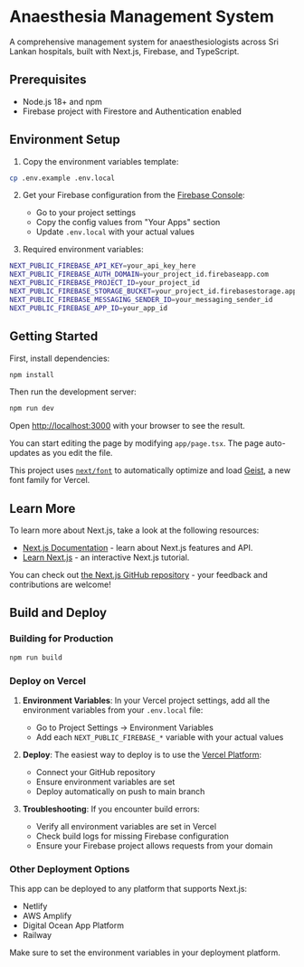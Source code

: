 # Anaesthesia Management System

A comprehensive management system for anaesthesiologists across Sri Lankan hospitals, built with Next.js, Firebase, and TypeScript.

## Prerequisites

- Node.js 18+ and npm
- Firebase project with Firestore and Authentication enabled

## Environment Setup

1. Copy the environment variables template:
```bash
cp .env.example .env.local
```

2. Get your Firebase configuration from the [Firebase Console](https://console.firebase.google.com/):
   - Go to your project settings
   - Copy the config values from "Your Apps" section
   - Update `.env.local` with your actual values

3. Required environment variables:
```bash
NEXT_PUBLIC_FIREBASE_API_KEY=your_api_key_here
NEXT_PUBLIC_FIREBASE_AUTH_DOMAIN=your_project_id.firebaseapp.com
NEXT_PUBLIC_FIREBASE_PROJECT_ID=your_project_id
NEXT_PUBLIC_FIREBASE_STORAGE_BUCKET=your_project_id.firebasestorage.app
NEXT_PUBLIC_FIREBASE_MESSAGING_SENDER_ID=your_messaging_sender_id
NEXT_PUBLIC_FIREBASE_APP_ID=your_app_id
```

## Getting Started

First, install dependencies:
```bash
npm install
```

Then run the development server:
```bash
npm run dev
```

Open [http://localhost:3000](http://localhost:3000) with your browser to see the result.

You can start editing the page by modifying `app/page.tsx`. The page auto-updates as you edit the file.

This project uses [`next/font`](https://nextjs.org/docs/app/building-your-application/optimizing/fonts) to automatically optimize and load [Geist](https://vercel.com/font), a new font family for Vercel.

## Learn More

To learn more about Next.js, take a look at the following resources:

- [Next.js Documentation](https://nextjs.org/docs) - learn about Next.js features and API.
- [Learn Next.js](https://nextjs.org/learn) - an interactive Next.js tutorial.

You can check out [the Next.js GitHub repository](https://github.com/vercel/next.js) - your feedback and contributions are welcome!

## Build and Deploy

### Building for Production

```bash
npm run build
```

### Deploy on Vercel

1. **Environment Variables**: In your Vercel project settings, add all the environment variables from your `.env.local` file:
   - Go to Project Settings → Environment Variables
   - Add each `NEXT_PUBLIC_FIREBASE_*` variable with your actual values

2. **Deploy**: The easiest way to deploy is to use the [Vercel Platform](https://vercel.com/new):
   - Connect your GitHub repository
   - Ensure environment variables are set
   - Deploy automatically on push to main branch

3. **Troubleshooting**: If you encounter build errors:
   - Verify all environment variables are set in Vercel
   - Check build logs for missing Firebase configuration
   - Ensure your Firebase project allows requests from your domain

### Other Deployment Options

This app can be deployed to any platform that supports Next.js:
- Netlify
- AWS Amplify
- Digital Ocean App Platform
- Railway

Make sure to set the environment variables in your deployment platform.
